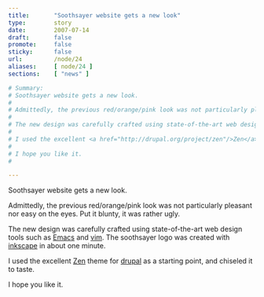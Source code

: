 ```yaml
---
title:       "Soothsayer website gets a new look"
type:        story
date:        2007-07-14
draft:       false
promote:     false
sticky:      false
url:         /node/24
aliases:     [ node/24 ]
sections:    [ "news" ]

# Summary:
# Soothsayer website gets a new look.
# 
# Admittedly, the previous red/orange/pink look was not particularly pleasant nor easy on the eyes. Put it blunty, it was rather ugly.
# 
# The new design was carefully crafted using state-of-the-art web design tools such as <a href="http://www.gnu.org/software/emacs/">Emacs</a> and <a href="http://www.vim.org/">vim</a>. The soothsayer logo was created with <a href="http://www.inkscape.org/">inkscape</a> in about one minute.
# 
# I used the excellent <a href="http://drupal.org/project/zen"/>Zen</a> theme for <a href="http://drupal.org/">drupal</a> as a starting point, and chiseled it to taste.
# 
# I hope you like it.
# 

---
```

Soothsayer website gets a new look.

Admittedly, the previous red/orange/pink look was not particularly pleasant nor easy on the eyes. Put it blunty, it was rather ugly.

The new design was carefully crafted using state-of-the-art web design tools such as <a href="http://www.gnu.org/software/emacs/">Emacs</a> and <a href="http://www.vim.org/">vim</a>. The soothsayer logo was created with <a href="http://www.inkscape.org/">inkscape</a> in about one minute.

I used the excellent <a href="http://drupal.org/project/zen"/>Zen</a> theme for <a href="http://drupal.org/">drupal</a> as a starting point, and chiseled it to taste.

I hope you like it.

<!--more-->
<!--break-->
